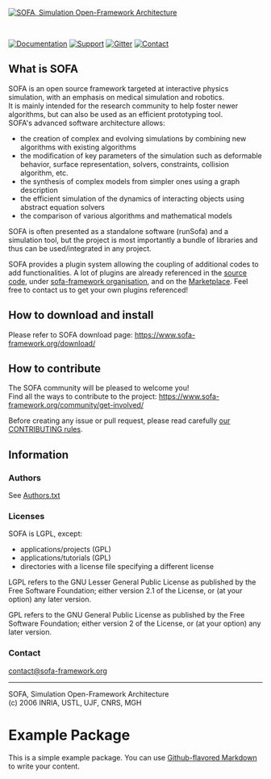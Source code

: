 [![SOFA, Simulation Open-Framework Architecture](https://www.sofa-framework.org/wp-content/uploads/2013/01/SOFA_LOGO_ORANGE_2-normal.png)](https://www.sofa-framework.org/)

<br/>

[![Documentation](https://img.shields.io/badge/doc-on_website-green.svg)](https://www.sofa-framework.org/community/doc/)
[![Support](https://img.shields.io/badge/support-on_GitHub_Discussions-blue.svg)](https://github.com/sofa-framework/sofa/discussions)
[![Gitter](https://img.shields.io/badge/chat-on_Gitter-ff69b4.svg)](https://gitter.im/sofa-framework/sofa)
[![Contact](https://img.shields.io/badge/contact-on_website-orange.svg)](https://www.sofa-framework.org/consortium/contact/)  


## What is SOFA

SOFA is an open source framework targeted at interactive physics simulation, with an emphasis on medical simulation and robotics.  
It is mainly intended for the research community to help foster newer algorithms, but can also be used as an efficient prototyping tool.  
SOFA's advanced software architecture allows:  
- the creation of complex and evolving simulations by combining new algorithms with existing algorithms 
- the modification of key parameters of the simulation such as deformable behavior, 
  surface representation, solvers, constraints, collision algorithm, etc.  
- the synthesis of complex models from simpler ones using a graph description
- the efficient simulation of the dynamics of interacting objects using abstract equation solvers
- the comparison of various algorithms and mathematical models

SOFA is often presented as a standalone software (runSofa) and a simulation tool, but the project is most importantly a bundle of libraries and thus can be used/integrated in any project.  

SOFA provides a plugin system allowing the coupling of additional codes to add functionalities. A lot of plugins are already referenced in the [source code](https://github.com/sofa-framework/sofa/tree/master/applications/plugins), under [sofa-framework organisation](https://github.com/orgs/sofa-framework/repositories?q=plugin&sort=name), and on the [Marketplace](https://www.sofa-framework.org/applications/marketplace/). Feel free to contact us to get your own plugins referenced!


## How to download and install

Please refer to SOFA download page: https://www.sofa-framework.org/download/


## How to contribute

The SOFA community will be pleased to welcome you!  
Find all the ways to contribute to the project: https://www.sofa-framework.org/community/get-involved/

Before creating any issue or pull request, please read carefully [our CONTRIBUTING rules](https://github.com/sofa-framework/sofa/blob/master/CONTRIBUTING.md).


## Information

### Authors
See [Authors.txt](https://github.com/sofa-framework/sofa/blob/master/Authors.txt)

### Licenses
SOFA is LGPL, except:
- applications/projects (GPL)
- applications/tutorials (GPL)
- directories with a license file specifying a different license

LGPL refers to the GNU Lesser General Public License as published by the Free Software
Foundation; either version 2.1 of the License, or (at your option) any later 
version.

GPL refers to the GNU General Public License as published by the Free Software Foundation;
either version 2 of the License, or (at your option) any later version.

### Contact
contact@sofa-framework.org

-----------------------------------------------------------------------------

SOFA, Simulation Open-Framework Architecture  
(c) 2006 INRIA, USTL, UJF, CNRS, MGH

# Example Package

This is a simple example package. You can use
[Github-flavored Markdown](https://guides.github.com/features/mastering-markdown/)
to write your content.
